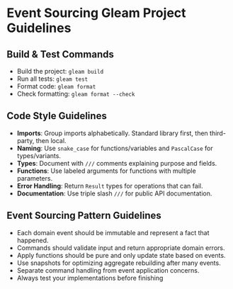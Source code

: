 # Event Sourcing Gleam Project Guidelines

## Build & Test Commands
- Build the project: `gleam build`
- Run all tests: `gleam test`
- Format code: `gleam format`
- Check formatting: `gleam format --check`

## Code Style Guidelines
- **Imports**: Group imports alphabetically. Standard library first, then third-party, then local.
- **Naming**: Use `snake_case` for functions/variables and `PascalCase` for types/variants.
- **Types**: Document with `///` comments explaining purpose and fields.
- **Functions**: Use labeled arguments for functions with multiple parameters.
- **Error Handling**: Return `Result` types for operations that can fail.
- **Documentation**: Use triple slash `///` for public API documentation.

## Event Sourcing Pattern Guidelines
- Each domain event should be immutable and represent a fact that happened.
- Commands should validate input and return appropriate domain errors.
- Apply functions should be pure and only update state based on events.
- Use snapshots for optimizing aggregate rebuilding after many events.
- Separate command handling from event application concerns.
- Always test your implementations before finishing